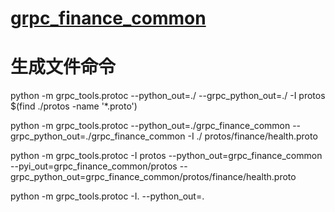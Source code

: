 # [grpc_finance_common](grpc_finance_common)



# 生成文件命令
python -m grpc_tools.protoc   --python_out=./   --grpc_python_out=./   -I protos $(find ./protos -name '*.proto')


python -m grpc_tools.protoc   --python_out=./grpc_finance_common   --grpc_python_out=./grpc_finance_common   -I    ./ protos/finance/health.proto 

python -m grpc_tools.protoc -I protos --python_out=grpc_finance_common --pyi_out=grpc_finance_common/protos --grpc_python_out=grpc_finance_common/protos/finance/health.proto



python -m grpc_tools.protoc   -I. --python_out=.


